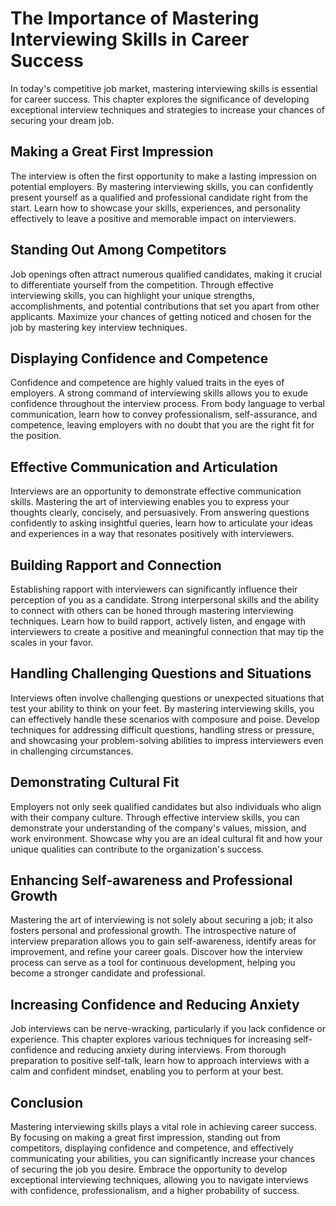 The Importance of Mastering Interviewing Skills in Career Success
============================================================================

In today's competitive job market, mastering interviewing skills is essential for career success. This chapter explores the significance of developing exceptional interview techniques and strategies to increase your chances of securing your dream job.

Making a Great First Impression
-------------------------------

The interview is often the first opportunity to make a lasting impression on potential employers. By mastering interviewing skills, you can confidently present yourself as a qualified and professional candidate right from the start. Learn how to showcase your skills, experiences, and personality effectively to leave a positive and memorable impact on interviewers.

Standing Out Among Competitors
------------------------------

Job openings often attract numerous qualified candidates, making it crucial to differentiate yourself from the competition. Through effective interviewing skills, you can highlight your unique strengths, accomplishments, and potential contributions that set you apart from other applicants. Maximize your chances of getting noticed and chosen for the job by mastering key interview techniques.

Displaying Confidence and Competence
------------------------------------

Confidence and competence are highly valued traits in the eyes of employers. A strong command of interviewing skills allows you to exude confidence throughout the interview process. From body language to verbal communication, learn how to convey professionalism, self-assurance, and competence, leaving employers with no doubt that you are the right fit for the position.

Effective Communication and Articulation
----------------------------------------

Interviews are an opportunity to demonstrate effective communication skills. Mastering the art of interviewing enables you to express your thoughts clearly, concisely, and persuasively. From answering questions confidently to asking insightful queries, learn how to articulate your ideas and experiences in a way that resonates positively with interviewers.

Building Rapport and Connection
-------------------------------

Establishing rapport with interviewers can significantly influence their perception of you as a candidate. Strong interpersonal skills and the ability to connect with others can be honed through mastering interviewing techniques. Learn how to build rapport, actively listen, and engage with interviewers to create a positive and meaningful connection that may tip the scales in your favor.

Handling Challenging Questions and Situations
---------------------------------------------

Interviews often involve challenging questions or unexpected situations that test your ability to think on your feet. By mastering interviewing skills, you can effectively handle these scenarios with composure and poise. Develop techniques for addressing difficult questions, handling stress or pressure, and showcasing your problem-solving abilities to impress interviewers even in challenging circumstances.

Demonstrating Cultural Fit
--------------------------

Employers not only seek qualified candidates but also individuals who align with their company culture. Through effective interview skills, you can demonstrate your understanding of the company's values, mission, and work environment. Showcase why you are an ideal cultural fit and how your unique qualities can contribute to the organization's success.

Enhancing Self-awareness and Professional Growth
------------------------------------------------

Mastering the art of interviewing is not solely about securing a job; it also fosters personal and professional growth. The introspective nature of interview preparation allows you to gain self-awareness, identify areas for improvement, and refine your career goals. Discover how the interview process can serve as a tool for continuous development, helping you become a stronger candidate and professional.

Increasing Confidence and Reducing Anxiety
------------------------------------------

Job interviews can be nerve-wracking, particularly if you lack confidence or experience. This chapter explores various techniques for increasing self-confidence and reducing anxiety during interviews. From thorough preparation to positive self-talk, learn how to approach interviews with a calm and confident mindset, enabling you to perform at your best.

Conclusion
----------

Mastering interviewing skills plays a vital role in achieving career success. By focusing on making a great first impression, standing out from competitors, displaying confidence and competence, and effectively communicating your abilities, you can significantly increase your chances of securing the job you desire. Embrace the opportunity to develop exceptional interviewing techniques, allowing you to navigate interviews with confidence, professionalism, and a higher probability of success.
